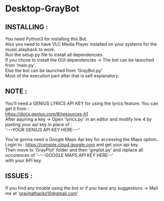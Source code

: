 # Desktop-GrayBot
## INSTALLING :
You need Python3 for installing this Bot.  
Also you need to have VLC Media Player installed on your systems for the music playback to work.  
Run the setup.py file to install all dependencies.  
If you chose to install the GUI dependencies -> The bot can be launched from 'main.py'.  
Else the bot can be launched from 'GrayBot.py'  
Most of the execution part after that is self explanatory.  
  
## NOTE : 
You'll need a GENIUS LYRICS API KEY for using the lyrics feature. You can get it from :  
                               https://docs.genius.com/#/resources-h1  
After aquiring a key -> Open 'lyrics.py' in an editor and modify line 4 by pasting your api key in place of :  
                        '---YOUR GENIUS API KEY HERE---'  
                        
You're gonna need a Google Maps Api key for accessing the Maps option..  
Login to : https://console.cloud.google.com and get your api key.  
Then move to 'GrayPlot' folder and then 'gmplot.py' and replace all occurences of '----GOOGLE MAPS API KEY HERE--'  
with your API key.
  
## ISSUES :
If you find any trouble using the bot or if you have any suggestions -> Mail me at 'grayhathacks10@gmail.com'
